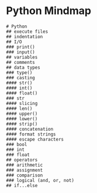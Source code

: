 # Python Mindmap
<!-- 
Render the file using https://markmap.js.org/repl
Copy and paste the following code
-->

```markmap
# Python
## execute files
## indentation
## I/O
### print()
### input()
## variables
## comments
## data types
### type()
### casting
#### str()
#### int()
#### float()
### str
#### slicing
#### len()
#### upper()
#### lower()
#### strip()
#### concatenation
#### format strings
#### escape characters
### bool
### int
### float
## operators
### arithmetic
### assignment
### comparison
### logical (and, or, not)
## if...else
```
